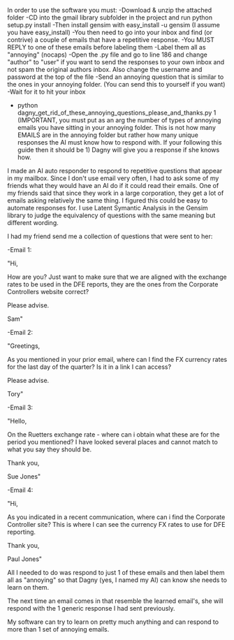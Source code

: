 In order to use the software you must:
-Download & unzip the attached folder
-CD into the gmail library subfolder in the project and run python setup.py install
-Then install gensim with easy_install -u gensim (I assume you have easy_install)
-You then need to go into your inbox and find (or contrive) a couple of emails that have a repetitive response.
-You MUST REPLY to one of these emails before labeling them
-Label them all as "annoying" (nocaps)
-Open the .py file and go to line 186 and change "author" to "user" if you want to send the responses to your own inbox and not spam the original authors inbox. Also change the username and password at the top of the file
-Send an annoying question that is similar to the ones in your annoying folder. (You can send this to yourself if you want)
-Wait for it to hit your inbox 
- python dagny_get_rid_of_these_annoying_questions_please_and_thanks.py 1 (IMPORTANT, you must put as an arg the number of types of annoying emails you have sitting in your annoying folder. This is not how many EMAILS are in the annoying folder but rather how many unique responses the AI must know how to respond with. If your following this guide then it should be 1)
Dagny will give you a response if she knows how.

I made an AI auto responder to respond to repetitive questions that appear in my mailbox. Since I don't use email very often, I had to ask some of my friends what they would have an AI do if it could read their emails. One of my friends said that since they work in a large corporation, they get a lot of emails asking relatively the same thing. I figured this could be easy to automate responses for. I use Latent Symantic Analysis in the Gensim library to judge the equivalency of questions with the same meaning but different wording. 

I had my friend send me a collection of questions that were sent to her:

-Email 1:

"Hi,

How are you?  Just want to make sure that we are aligned with the exchange rates to be used in the DFE reports,  they are the ones from the Corporate Controllers website correct?

Please advise.

Sam"

-Email 2:

"Greetings,

As you mentioned in your prior email, where can I find the FX currency rates for the last day of the quarter?  Is it in a link I can access?

Please advise.

Tory"

-Email 3:

"Hello,

On the Ruetters exchange rate - where can i obtain what these are for the period you mentioned?  I have looked several places and cannot match to what you say they should be.

Thank you,

Sue Jones"


-Email 4:

"Hi,

As you indicated in a recent communication, where can i find the Corporate Controller site?  This is where I can see the currency FX rates to use for DFE reporting.

Thank you,

Paul Jones"



All I needed to do was respond to just 1 of these emails and then label them all as "annoying" so that  Dagny (yes, I named my AI) can know she needs to learn on them.

The next time an email comes in that resemble the learned email's, she will respond with the 1 generic response I had sent previously.

My software can try to learn on pretty much anything and can respond to more than 1 set of annoying emails.


